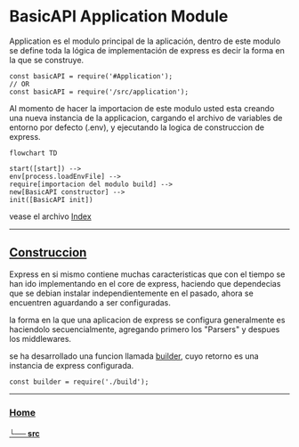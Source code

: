 # BasicAPI Application Module

Application es el modulo principal de la aplicación, dentro de este modulo se define toda la lógica de implementación de express es decir la forma en la que se construye.

```JS
const basicAPI = require('#Application');
// OR
const basicAPI = require('/src/application');
```
Al momento de hacer la importacion de este modulo usted esta creando una nueva instancia de la applicacion, cargando el archivo de variables de entorno por defecto (.env), y ejecutando la logica de construccion de express.

```mermaid
flowchart TD

start([start]) -->
env[process.loadEnvFile] --> 
require[importacion del modulo build] -->
new[BasicAPI constructor] -->
init([BasicAPI init])

```

vease el archivo [Index](./index.js)

---

## [Construccion](./build)

Express en si mismo contiene muchas caracteristicas que con el tiempo se han ido implementando en el core de express, haciendo que dependecias que se debian instalar independientemente en el pasado, ahora se encuentren aguardando a ser configuradas.

la forma en la que una aplicacion de express se configura generalmente es haciendolo secuencialmente, agregando primero los "Parsers" y despues los middlewares.

se ha desarrollado una funcion llamada [builder](./build/index.js), cuyo retorno es una instancia de express configurada.

```JS
const builder = require('./build');
```

---

### [Home](../../)
#### [└── src](../)